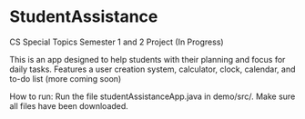 # StudentAssistance
CS Special Topics Semester 1 and 2 Project (In Progress)

This is an app designed to help students with their planning and focus for daily tasks. Features a user creation system, calculator, clock, calendar, and to-do list (more coming soon)

How to run: Run the file studentAssistanceApp.java in demo/src/. Make sure all files have been downloaded.
